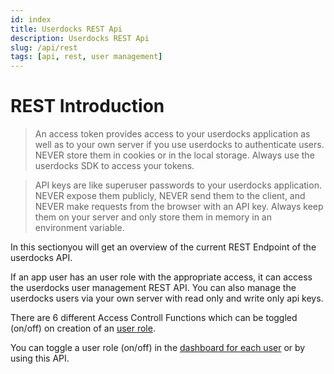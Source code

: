 ```yaml
---
id: index
title: Userdocks REST Api
description: Userdocks REST Api
slug: /api/rest
tags: [api, rest, user management]
---
```


# REST Introduction

> An access token provides access to your userdocks application as well as to your own server if you use userdocks to authenticate users. NEVER store them in cookies or in the local storage. Always use the userdocks SDK to access your tokens.

> API keys are like superuser passwords to your userdocks application. NEVER expose them publicly, NEVER send them to the client, and NEVER make requests from the browser with an API key. Always keep them on your server and only store them in memory in an environment variable.

In this sectionyou will get an overview of the current REST Endpoint of the userdocks API.

If an app user has an user role with the appropriate access, it can access the userdocks user management REST API. You can also manage the userdocks users via your own server with read only and write only api keys.

There are 6 different Access Controll Functions which can be toggled (on/off) on creation of an [user role](/user-management#create-user-roles).

You can toggle a user role (on/off) in the [dashboard for each user](/user-management#addremove-user-roles-to-users) or by using this API.